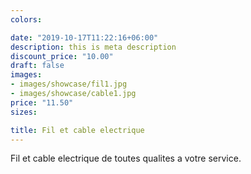 ```yaml
---
colors:

date: "2019-10-17T11:22:16+06:00"
description: this is meta description
discount_price: "10.00"
draft: false
images:
- images/showcase/fil1.jpg
- images/showcase/cable1.jpg
price: "11.50"
sizes:

title: Fil et cable electrique
---
```


Fil et cable electrique de toutes qualites a votre service.
